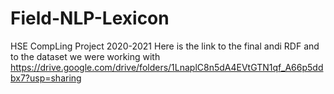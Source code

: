 # Field-NLP-Lexicon
HSE CompLing Project 2020-2021
Here is the link to the final andi RDF and to the dataset we were working with
https://drive.google.com/drive/folders/1LnaplC8n5dA4EVtGTN1qf_A66p5ddbx7?usp=sharing
